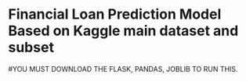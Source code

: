 # Financial Loan Prediction Model Based on Kaggle main dataset and subset
#YOU MUST DOWNLOAD THE FLASK, PANDAS, JOBLIB TO RUN THIS. 

